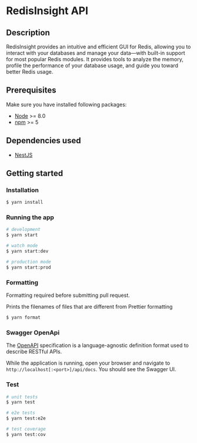 # RedisInsight API

## Description
RedisInsight provides an intuitive and efficient GUI for Redis, allowing you to interact with your databases and manage your data—with built-in support for most popular Redis modules. It provides tools to analyze the memory, profile the performance of your database usage, and guide you toward better Redis usage.

## Prerequisites 

Make sure you have installed following packages:
* [Node](https://nodejs.org/en/download/) >= 8.0
* [npm](https://www.npmjs.com/get-npm) >= 5 

## Dependencies used
* [NestJS](https://nestjs.com/)

## Getting started

### Installation

```bash
$ yarn install
```

### Running the app

```bash
# development
$ yarn start

# watch mode
$ yarn start:dev

# production mode
$ yarn start:prod
```

### Formatting

Formatting required before submitting pull request.

Prints the filenames of files that are different from Prettier formatting
```bash
$ yarn format
```
### Swagger OpenApi

The [OpenAPI](https://swagger.io/specification/) specification is a language-agnostic definition format used
to describe RESTful APIs.

While the application is running, open your browser and navigate to `http://localhost[:<port>]/api/docs`.
You should see the Swagger UI.

### Test

```bash
# unit tests
$ yarn test

# e2e tests
$ yarn test:e2e

# test coverage
$ yarn test:cov
```
